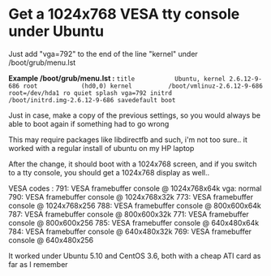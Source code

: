 # Get a 1024x768 VESA tty console under Ubuntu

Just add "vga=792" to the end of the line "kernel" under /boot/grub/menu.lst

**Example /boot/grub/menu.lst :**
`title           Ubuntu, kernel 2.6.12-9-686
root            (hd0,0)
kernel          /boot/vmlinuz-2.6.12-9-686 root=/dev/hda1 ro quiet splash vga=792
initrd          /boot/initrd.img-2.6.12-9-686
savedefault
boot`



Just in case, make a copy of the previous settings, so you would always be able to boot again if something had to go wrong

This may require packages like libdirectfb and such, i'm not too sure.. it worked with a regular install of ubuntu on my HP laptop

After the change, it should boot with a 1024x768 screen, and if you switch to a tty console, you should get a 1024x768 display as well..

VESA codes :
791: VESA framebuffer console @ 1024x768x64k
vga: normal
790: VESA framebuffer console @ 1024x768x32k
773: VESA framebuffer console @ 1024x768x256
788: VESA framebuffer console @ 800x600x64k
787: VESA framebuffer console @ 800x600x32k
771: VESA framebuffer console @ 800x600x256
785: VESA framebuffer console @ 640x480x64k
784: VESA framebuffer console @ 640x480x32k
769: VESA framebuffer console @ 640x480x256

It worked under Ubuntu 5.10 and CentOS 3.6, both with a cheap ATI card as far as I remember
